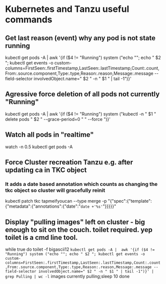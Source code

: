 # Kubernetes and Tanzu useful commands

## Get last reason (event) why any pod is not state running
kubectl get pods -A | awk '{if ($4 != "Running") system ("echo ""; echo " $2 "; kubectl get events -o custom-columns=FirstSeen:.firstTimestamp,LastSeen:.lastTimestamp,Count:.count,From:.source.component,Type:.type,Reason:.reason,Message:.message --field-selector involvedObject.name=" $2 " -n " $1 " | tail -1")}'


## Agressive force deletion of all pods not currently "Running"
kubectl get pods -A | awk '{if ($4 != "Running") system ("kubectl -n " $1 " delete pods " $2 " --grace-period=0 " " --force ")}'


## Watch all pods in "realtime"
watch -n 0.5 kubectl get pods -A


## Force Cluster recreation Tanzu e.g. after updating ca in TKC object
### It adds a date based annotation which counts as changing the tkc object so cluster will gracefully reinit
kubectl patch tkc tapmeifyoucan --type merge -p "{\"spec\":{\"template\":{\"metadata\":{\"annotations\":{\"date\":\"`date +'%s'`\"}}}}}"


## Display "pulling images" left on cluster - big enough to sit on the couch. toilet required. yep toilet is a cmd line tool.
while true
do
toilet -f bigascii12 `kubectl get pods -A |  awk '{if ($4 != "Running") system ("echo ""; echo " $2 "; kubectl get events -o custom-columns=FirstSeen:.firstTimestamp,LastSeen:.lastTimestamp,Count:.count,From:.source.component,Type:.type,Reason:.reason,Message:.message --field-selector involvedObject.name=" $2 " -n " $1 " | tail -1")}' | grep Pulling | wc -l` images currently pulling;sleep 10
done

